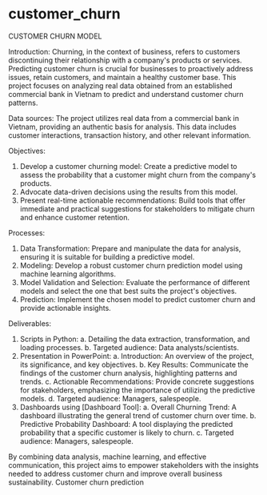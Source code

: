# customer_churn

CUSTOMER CHURN MODEL

Introduction:
    Churning, in the context of business, refers to customers discontinuing their relationship with a company's products or services. Predicting customer churn is crucial for businesses to proactively address issues, retain customers, and maintain a healthy customer base. This project focuses on analyzing real data obtained from an established commercial bank in Vietnam to predict and understand customer churn patterns.

Data sources:
    The project utilizes real data from a commercial bank in Vietnam, providing an authentic basis for analysis. This data includes customer interactions, transaction history, and other relevant information.

Objectives:
1.  Develop a customer churning model: Create a predictive model to assess the probability that a customer might churn from the company's products.
2.  Advocate data-driven decisions using the results from this model.
3.  Present real-time actionable recommendations: Build tools that offer immediate and practical suggestions for stakeholders to mitigate churn and enhance customer retention.

Processes:
1.  Data Transformation: Prepare and manipulate the data for analysis, ensuring it is suitable for building a predictive model.
2.  Modeling: Develop a robust customer churn prediction model using machine learning algorithms.
3.  Model Validation and Selection: Evaluate the performance of different models and select the one that best suits the project's objectives.
4.  Prediction: Implement the chosen model to predict customer churn and provide actionable insights.

Deliverables:
1.  Scripts in Python:
a.    Detailing the data extraction, transformation, and loading processes.
b.    Targeted audience: Data analysts/scientists.
3.  Presentation in PowerPoint:
a.    Introduction: An overview of the project, its significance, and key objectives.
b.    Key Results: Communicate the findings of the customer churn analysis, highlighting patterns and trends.
c.    Actionable Recommendations: Provide concrete suggestions for stakeholders, emphasizing the importance of utilizing the predictive models.
d.    Targeted audience: Managers, salespeople.
5.  Dashboards using [Dashboard Tool]:
a.    Overall Churning Trend: A dashboard illustrating the general trend of customer churn over time.
b.    Predictive Probability Dashboard: A tool displaying the predicted probability that a specific customer is likely to churn.
c.    Targeted audience: Managers, salespeople.

By combining data analysis, machine learning, and effective communication, this project aims to empower stakeholders with the insights needed to address customer churn and improve overall business sustainability.
Customer churn prediction
